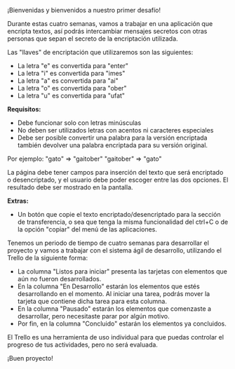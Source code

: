 ¡Bienvenidas y bienvenidos a nuestro primer desafío!

Durante estas cuatro semanas, vamos a trabajar en una aplicación que encripta textos, así podrás intercambiar mensajes secretos con otras personas que sepan el secreto de la encriptación utilizada.

Las "llaves" de encriptación que utilizaremos son las siguientes:

- La letra "e" es convertida para "enter"
- La letra "i" es convertida para "imes"
- La letra "a" es convertida para "ai"
- La letra "o" es convertida para "ober"
- La letra "u" es convertida para "ufat"

**Requisitos:**

- Debe funcionar solo con letras minúsculas
- No deben ser utilizados letras con acentos ni caracteres especiales
- Debe ser posible convertir una palabra para la versión encriptada también devolver una palabra encriptada para su versión original.

Por ejemplo:
"gato" => "gaitober"
"gaitober" => "gato"


La página debe tener campos para inserción del texto que será encriptado o desencriptado, y el usuario debe poder escoger entre las dos opciones. El resultado debe ser mostrado en la pantalla.

**Extras:**

- Un botón que copie el texto encriptado/desencriptado para la sección de transferencia, o sea que tenga la misma funcionalidad del ctrl+C o de la opción "copiar" del menú de las aplicaciones.

Tenemos un periodo de tiempo de cuatro semanas para desarrollar el proyecto y vamos a trabajar con el sistema ágil de desarrollo, utilizando el Trello de la siguiente forma:

- La columna "Listos para iniciar" presenta las tarjetas con elementos que aún no fueron desarrollados.
- En la columna "En Desarrollo" estarán los elementos que estés desarrollando en el momento. Al iniciar una tarea, podrás mover la tarjeta que contiene dicha tarea para esta columna.
- En la columna "Pausado" estarán los elementos que comenzaste a desarrollar, pero necesitaste parar por algún motivo.
- Por fin, en la columna "Concluido" estarán los elementos ya concluidos.

El Trello es una herramienta de uso individual para que puedas controlar el progreso de tus actividades, pero no será evaluada.

¡Buen proyecto!
